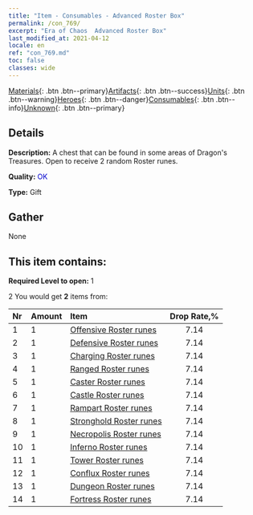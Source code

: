 ```yaml
---
title: "Item - Consumables - Advanced Roster Box"
permalink: /con_769/
excerpt: "Era of Chaos  Advanced Roster Box"
last_modified_at: 2021-04-12
locale: en
ref: "con_769.md"
toc: false
classes: wide
---
```

 [Materials](/){: .btn .btn--primary}[Artifacts](/Artifacts/){: .btn .btn--success}[Units](/Units/){: .btn .btn--warning}[Heroes](/Heroes/){: .btn .btn--danger}[Consumables](/Consumables/){: .btn .btn--info}[Unknown](/Unknown/){: .btn .btn--primary}

## Details
 **Description:** A chest that can be found in some areas of Dragon's Treasures. Open to receive 2 random Roster runes.

 **Quality:** <span style="color: #0000CD">OK</span>

 **Type:** Gift

## Gather

  None

## This item contains:

 **Required Level to open:** 1

 2 You would get **2** items  from:

  | Nr | Amount |     Item    | Drop Rate,% |
  |:---|:-------|:------------|:---------:|
  | 1 | 1 | [Offensive Roster runes](/Items/con_734/) | 7.14 | 
  | 2 | 1 | [Defensive Roster runes](/Items/con_739/) | 7.14 | 
  | 3 | 1 | [Charging Roster runes](/Items/con_741/) | 7.14 | 
  | 4 | 1 | [Ranged Roster runes](/Items/con_742/) | 7.14 | 
  | 5 | 1 | [Caster Roster runes](/Items/con_746/) | 7.14 | 
  | 6 | 1 | [Castle Roster runes](/Items/con_752/) | 7.14 | 
  | 7 | 1 | [Rampart Roster runes](/Items/con_753/) | 7.14 | 
  | 8 | 1 | [Stronghold Roster runes](/Items/con_754/) | 7.14 | 
  | 9 | 1 | [Necropolis Roster runes](/Items/con_755/) | 7.14 | 
  | 10 | 1 | [Inferno Roster runes](/Items/con_777/) | 7.14 | 
  | 11 | 1 | [Tower Roster runes](/Items/con_785/) | 7.14 | 
  | 12 | 1 | [Conflux Roster runes](/Items/con_791/) | 7.14 | 
  | 13 | 1 | [Dungeon Roster runes](/Items/con_792/) | 7.14 | 
  | 14 | 1 | [Fortress Roster runes](/Items/con_818/) | 7.14 | 
